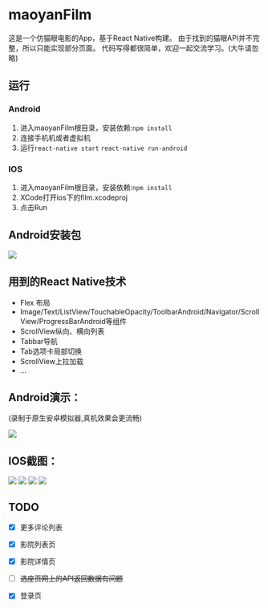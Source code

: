 # maoyanFilm
这是一个仿猫眼电影的App，基于React Native构建。
由于找到的猫眼API并不完整，所以只能实现部分页面。
代码写得都很简单，欢迎一起交流学习。(大牛请忽略)

## 运行
### Android
1. 进入maoyanFilm根目录，安装依赖:`npm install`
2. 连接手机机或者虚拟机
3. 运行`react-native start` `react-native run-android`

### IOS
1. 进入maoyanFilm根目录，安装依赖:`npm install`
2. XCode打开ios下的film.xcodeproj
3. 点击Run

## Android安装包
![](./images/down1.jpg)

## 用到的React Native技术
* Flex 布局
* Image/Text/ListView/TouchableOpacity/ToolbarAndroid/Navigator/ScrollView/ProgressBarAndroid等组件
* ScrollView纵向、横向列表
* Tabbar导航
* Tab选项卡局部切换
* ScrollView上拉加载
* ...

## Android演示：

(录制于原生安卓模拟器,真机效果会更流畅)

![](http://yunl.sinaapp.com/images/filmApp.gif)

## IOS截图：
![](./images/1.png)
![](./images/2.png)
![](./images/3.png)
![](./images/4.jpg)



## TODO
- [X] 更多评论列表
- [X] 影院列表页
- [X] 影院详情页
- [ ] ~~选座页网上的API返回数据有问题~~
- [X] 登录页


